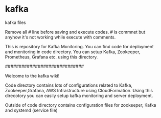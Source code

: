 # kafka
kafka files

Remove all # line before saving and execute codes. # is commnet but anyhow it's not working while execute with comments.

This is repository for Kafka Monitoring. You can find code for deployment and monitoring in code directory.
You can setup Kafka, Zookeeper, Prometheus, Grafana etc. using this directory. 

#############################

Welcome to the kafka wiki!

Code directory contains lots of configurations related to Kafka, Zookeeper,Grafana, AWS Infrastructure using CloudFormation. Using this direcotory you can easily setup kafka monitoring and server deployment.

Outside of code directory contains configuration files for zookeeper, Kafka and systemd (service file)
